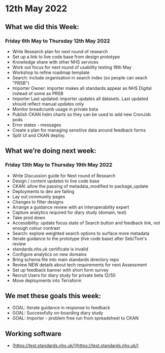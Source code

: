 # 12th May 2022 

## What we did this Week:

### Friday 6th May to Thursday 12th May 2022

* Write Research plan for next round of research
* Set up a link to live code base from design prototype
* Knowledge share with other NHS services
* Work out focus for next round of usability testing 18th May
* Workshop to refine roadmap template
* Search: include organisation in search index (so people can seach "PRSB")
* Importer Owner: importer makes all standards appear as NHS Digital instead of some as PRSB
* Importer Last updated: importer updates all datasets. Last updated should reflect manual updates only
* Monitor breadcrumb usage in private beta
* Publish CKAN helm charts so they can be used to add new CronJob pods
* Error states - messages
* Create a plan for managing sensitive data around feedback forms
* Split UI and CKAN deploy.

## What we’re doing next week:

### Friday 13th May to Thursday 19th May 2022

* Write Discussion guide for Next round of Research
* Design / content updates to live code base
* CKAN: allow the passing of metadata_modified to package_update
* Deployments to dev are failing
* Lay out community pages
* Changes to filter designs
* Arrange a guidance review with an interoperability expert
* Capture analytics required for diary study (domain, test)
* Take prod down
* Accessibility: update focus state of Search button and feedback link, not enough colour contrast
* Search: explore weighted search options to surface more metadata
* Iterate guidance to the prototype (live code base) after Seb/Tom's review
* standards.nhs.uk certificate is invalid
* Configure analytics on new domains
* Bring schema file into main standards directory repo
* Review NEW details about tech requirements for next Assessment
* Set up feedback banner with short form survey
* Recruit Users for diary study for private beta 12/50
* Move deployments into Terraform



## We met these goals this week:
* GOAL: Iterate guidance in response to feedback
* GOAL: Successfully on-boarding diary study
* GOAL: Importer - problem free run from spreadsheet to CKAN

## Working software

* [https://test.standards.nhs.uk/](https://test.standards.nhs.uk/) 
